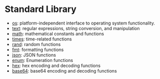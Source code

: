 # Standard Library

- [os](https://github.com/mdevan/tengo/blob/master/docs/stdlib-os.md):
  platform-independent interface to operating system functionality.
- [text](https://github.com/mdevan/tengo/blob/master/docs/stdlib-text.md): regular
  expressions, string conversion, and manipulation
- [math](https://github.com/mdevan/tengo/blob/master/docs/stdlib-math.md):
  mathematical constants and functions
- [times](https://github.com/mdevan/tengo/blob/master/docs/stdlib-times.md):
  time-related functions
- [rand](https://github.com/mdevan/tengo/blob/master/docs/stdlib-rand.md):
  random functions
- [fmt](https://github.com/mdevan/tengo/blob/master/docs/stdlib-fmt.md):
  formatting functions
- [json](https://github.com/mdevan/tengo/blob/master/docs/stdlib-json.md): JSON
  functions
- [enum](https://github.com/mdevan/tengo/blob/master/docs/stdlib-enum.md):
  Enumeration functions
- [hex](https://github.com/mdevan/tengo/blob/master/docs/stdlib-hex.md): hex
  encoding and decoding functions
- [base64](https://github.com/mdevan/tengo/blob/master/docs/stdlib-base64.md):
  base64 encoding and decoding functions
